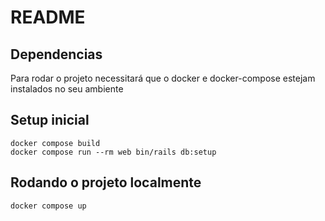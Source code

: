 # README

## Dependencias
Para rodar o projeto necessitará que o docker e docker-compose estejam instalados no seu ambiente
## Setup inicial
```
docker compose build
docker compose run --rm web bin/rails db:setup
```

## Rodando o projeto localmente
```
docker compose up
```

